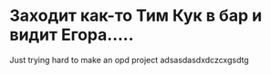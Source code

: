 # Заходит как-то Тим Кук в бар и видит Егора..... 
Just trying hard to make an opd project
adsasdasdxdczcxgsdtg
